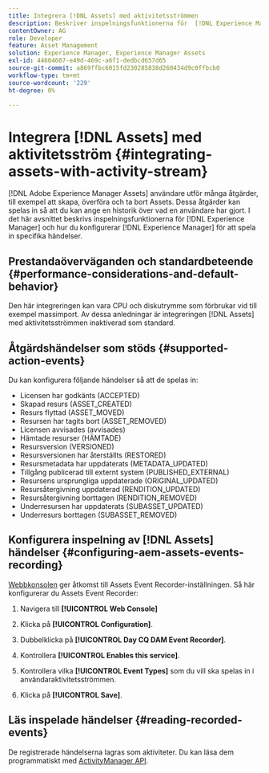 ```yaml
---
title: Integrera [!DNL Assets] med aktivitetsströmmen
description: Beskriver inspelningsfunktionerna för  [!DNL Experience Manager]  och hur du konfigurerar det för att spela in specifika händelser.
contentOwner: AG
role: Developer
feature: Asset Management
solution: Experience Manager, Experience Manager Assets
exl-id: 44604607-e49d-469c-a6f1-dedbcd657d65
source-git-commit: a869ffbc6015fd230285838d260434d9c0ffbcb0
workflow-type: tm+mt
source-wordcount: '229'
ht-degree: 0%

---
```


# Integrera [!DNL Assets] med aktivitetsström {#integrating-assets-with-activity-stream}

[!DNL Adobe Experience Manager Assets] användare utför många åtgärder, till exempel att skapa, överföra och ta bort Assets. Dessa åtgärder kan spelas in så att du kan ange en historik över vad en användare har gjort. I det här avsnittet beskrivs inspelningsfunktionerna för [!DNL Experience Manager] och hur du konfigurerar [!DNL Experience Manager] för att spela in specifika händelser.

## Prestandaöverväganden och standardbeteende {#performance-considerations-and-default-behavior}

Den här integreringen kan vara CPU och diskutrymme som förbrukar vid till exempel massimport. Av dessa anledningar är integreringen [!DNL Assets] med aktivitetsströmmen inaktiverad som standard.

## Åtgärdshändelser som stöds {#supported-action-events}

Du kan konfigurera följande händelser så att de spelas in:

* Licensen har godkänts (ACCEPTED)
* Skapad resurs (ASSET_CREATED)
* Resurs flyttad (ASSET_MOVED)
* Resursen har tagits bort (ASSET_REMOVED)
* Licensen avvisades (avvisades)
* Hämtade resurser (HÄMTADE)
* Resursversion (VERSIONED)
* Resursversionen har återställts (RESTORED)
* Resursmetadata har uppdaterats (METADATA_UPDATED)
* Tillgång publicerad till externt system (PUBLISHED_EXTERNAL)
* Resursens ursprungliga uppdaterade (ORIGINAL_UPDATED)
* Resursåtergivning uppdaterad (RENDITION_UPDATED)
* Resursåtergivning borttagen (RENDITION_REMOVED)
* Underresursen har uppdaterats (SUBASSET_UPDATED)
* Underresurs borttagen (SUBASSET_REMOVED)

## Konfigurera inspelning av [!DNL Assets] händelser {#configuring-aem-assets-events-recording}

[Webbkonsolen](/help/sites-deploying/configuring-osgi.md) ger åtkomst till Assets Event Recorder-inställningen. Så här konfigurerar du Assets Event Recorder:

1. Navigera till **[!UICONTROL Web Console]**

1. Klicka på **[!UICONTROL Configuration]**.

1. Dubbelklicka på **[!UICONTROL Day CQ DAM Event Recorder]**.

1. Kontrollera **[!UICONTROL Enables this service]**.

1. Kontrollera vilka **[!UICONTROL Event Types]** som du vill ska spelas in i användaraktivitetsströmmen.

1. Klicka på **[!UICONTROL Save]**.

## Läs inspelade händelser {#reading-recorded-events}

De registrerade händelserna lagras som aktiviteter. Du kan läsa dem programmatiskt med [ActivityManager API](https://developer.adobe.com/experience-manager/reference-materials/6-5-lts/javadoc/com/adobe/granite/activitystreams/ActivityManager.html).
